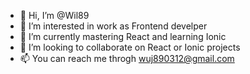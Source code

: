 - 👋 Hi, I’m @Wil89
- 👀 I’m interested in work as Frontend develper
- 🌱 I’m currently mastering React and learning Ionic
- 💞️ I’m looking to collaborate on React or Ionic projects
- 📫 You can reach me throgh wuj890312@gmail.com

<!---
Wil89/Wil89 is a ✨ special ✨ repository because its `README.md` (this file) appears on your GitHub profile.
You can click the Preview link to take a look at your changes.
--->

